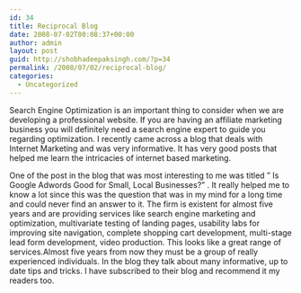 ```yaml
---
id: 34
title: Reciprocal Blog
date: 2008-07-02T00:08:37+00:00
author: admin
layout: post
guid: http://shobhadeepaksingh.com/?p=34
permalink: /2008/07/02/reciprocal-blog/
categories:
  - Uncategorized
---
```

Search Engine Optimization is an important thing to consider when we are developing a professional website. If you are having an affiliate marketing business you will definitely need a search engine expert to guide you regarding optimization. I recently came across a blog that deals with Internet Marketing and was very informative. It has very good posts that helped me learn the intricacies of internet based marketing. 

One of the post in the blog that was most interesting to me was titled &#8221; Is Google Adwords Good for Small, Local Businesses?&#8221; . It really helped me to know a lot since this was the question that was in my mind for a long time and could never find an answer to it. The firm is existent for almost five years and are providing services like search engine marketing and optimization, multivariate testing of landing pages, usability labs for improving site navigation, complete shopping cart development, multi-stage lead form development, video production. This looks like a great range of services.Almost five years from now they must be a group of really experienced individuals. In the blog they talk about many informative, up to date tips and tricks. I have subscribed to their blog and recommend it my readers too.